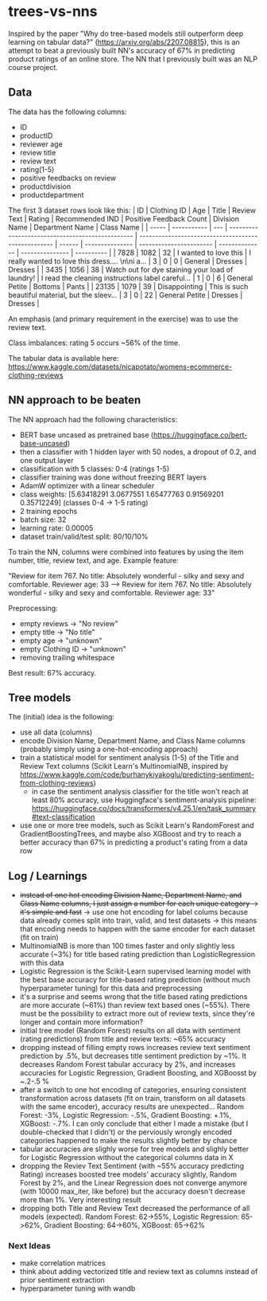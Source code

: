 # trees-vs-nns

Inspired by the paper "Why do tree-based models still outperform deep learning on tabular data?" (https://arxiv.org/abs/2207.08815), this is an attempt to beat a previously built NN's accuracy of 67% in predicting product ratings of an online store. The NN that I previously built was an NLP course project.

## Data

The data has the following columns:

- ID
- productID
- reviewer age
- review title
- review text
- rating(1-5)
- positive feedbacks on review
- productdivision
- productdepartment

The first 3 dataset rows look like this:
| ID | Clothing ID | Age | Title | Review Text | Rating | Recommended IND | Positive Feedback Count | Division Name | Department Name | Class Name |
| ----- | ----------- | --- | ------------------------------------------------ | --------------------------------------------------- | ------ | --------------- | ----------------------- | -------------- | --------------- | ---------- |
| 7828 | 1082 | 32 | I wanted to love this | I really wanted to love this dress.... \\n\\ni a... | 3 | 0 | 0 | General | Dresses | Dresses |
| 3435 | 1056 | 38 | Watch out for dye staining your load of laundry! | I read the cleaning instructions label careful... | 1 | 0 | 6 | General Petite | Bottoms | Pants |
| 23135 | 1079 | 39 | Disappointing | This is such beautiful material, but the sleev... | 3 | 0 | 22 | General Petite | Dresses | Dresses |

An emphasis (and primary requirement in the exercise) was to use the review text.

Class imbalances: rating 5 occurs ~56% of the time.

The tabular data is available here: https://www.kaggle.com/datasets/nicapotato/womens-ecommerce-clothing-reviews

## NN approach to be beaten

The NN approach had the following characteristics:

- BERT base uncased as pretrained base (https://huggingface.co/bert-base-uncased)
- then a classifier with 1 hidden layer with 50 nodes, a dropout of 0.2, and one output layer
- classification with 5 classes: 0-4 (ratings 1-5)
- classifier training was done without freezing BERT layers
- AdamW optimizer with a linear scheduler
- class weights: [5.63418291 3.0677551 1.65477763 0.91569201 0.35712249] (classes 0-4 -> 1-5 rating)
- 2 training epochs
- batch size: 32
- learning rate: 0.00005
- dataset train/valid/test split: 80/10/10%

To train the NN, columns were combined into features by using the item number, title, review text, and age. Example feature:

"Review for item 767. No title: Absolutely wonderful - silky and sexy and comfortable. Reviewer age: 33 --> Review for item 767. No title: Absolutely wonderful - silky and sexy and comfortable. Reviewer age: 33"

Preprocessing:

- empty reviews -> "No review"
- empty title -> "No title"
- empty age -> "unknown"
- empty Clothing ID -> "unknown"
- removing trailing whitespace

Best result: 67% accuracy.

## Tree models

The (initial) idea is the following:

- use all data (columns)
- encode Division Name, Department Name, and Class Name columns (probably simply using a one-hot-encoding approach)
- train a statistical model for sentiment analysis (1-5) of the Title and Review Text columns (Scikit Learn's MultinomialNB, inspired by https://www.kaggle.com/code/burhanykiyakoglu/predicting-sentiment-from-clothing-reviews)
  - in case the sentiment analysis classifier for the title won't reach at least 80% accuracy, use Huggingface's sentiment-analysis pipeline: https://huggingface.co/docs/transformers/v4.25.1/en/task_summary#text-classification
- use one or more tree models, such as Scikit Learn's RandomForest and GradientBoostingTrees, and maybe also XGBoost and try to reach a better accuracy than 67% in predicting a product's rating from a data row

## Log / Learnings

- ~~instead of one hot encoding Division Name, Department Name, and Class Name columns, I just assign a number for each unique category -> it's simple and fast~~ -> use one hot encoding for label colums because data already comes split into train, valid, and test datasets -> this means that encoding needs to happen with the same encoder for each dataset (fit on train)
- MultinomialNB is more than 100 times faster and only slightly less accurate (~3%) for title based rating prediction than LogisticRegression with this data
- Logistic Regression is the Scikit-Learn supervised learning model with the best base accuracy for title-based rating prediction (without much hyperparameter tuning) for this data and preprocessing
- it's a surprise and seems wrong that the title based rating predictions are more accurate (~61%) than review text based ones (~55%). There must be the possibility to extract more out of review texts, since they're longer and contain more information?
- initial tree model (Random Forest) results on all data with sentiment (rating predictions) from title and review texts: ~65% accuracy
- dropping instead of filling empty rows increases review text sentiment prediction by .5%, but decreases title sentiment prediction by ~1%. It decreases Random Forest tabular accuracy by 2%, and increases accuracies for Logistic Regression, Gradient Boosting, and XGBoosst by ~.2-.5 %
- after a switch to one hot encoding of categories, ensuring consistent transformation across datasets (fit on train, transform on all datasets with the same encoder), accuracy results are unexpected... Random Forest: -3%, Logistic Regression: -.5%, Gradient Boosting: +.1%, XGBoost: -.7%. I can only conclude that either I made a mistake (but I double-checked that I didn't) or the perviously wrongly encoded categories happened to make the results slightly better by chance
- tabular accuracies are slighly worse for tree models and slighly better for Logistic Regression without the categorical columns data in X
- dropping the Reviev Text Sentiment (with ~55% accuracy predicting Rating) increases boosted tree models' accuracy slightly, Random Forest by 2%, and the Linear Regression does not converge anymore (with 10000 max_iter, like before) but the accuracy doesn't decrease more than 1%. Very interesting result
- dropping both Title and Review Text decreased the performance of all models (expected). Random Forest: 62->55%, Logistic Regression: 65->62%, Gradient Boosting: 64->60%, XGBoost: 65->62%

### Next Ideas

- make correlation matrices
- think about adding vectorized title and review text as columns instead of prior sentiment extraction
- hyperparameter tuning with wandb
